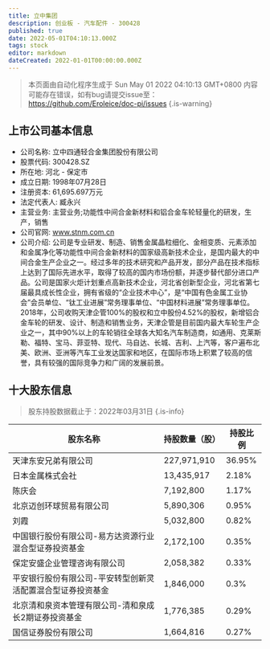 ```yaml
---
title: 立中集团
description: 创业板 - 汽车配件 - 300428
published: true
date: 2022-05-01T04:10:13.000Z
tags: stock
editor: markdown
dateCreated: 2022-01-01T00:00:00.000Z
---
```


> 本页面由自动化程序生成于 Sun May 01 2022 04:10:13 GMT+0800
> 内容可能存在错误，如有bug请提交issue至：https://github.com/Eroleice/doc-pi/issues
{.is-warning}

## 上市公司基本信息
- 公司名称: 立中四通轻合金集团股份有限公司
- 股票代码: 300428.SZ
- 所在地: 河北 - 保定市
- 成立日期: 1998年07月28日
- 注册资本: 61,695.697万元
- 法定代表人: 臧永兴
- 主营业务: 主营业务;功能性中间合金新材料和铝合金车轮轻量化的研发，生产，销售
- 公司官网: www.stnm.com.cn
- 公司介绍: 公司是专业研发、制造、销售金属晶粒细化、金相变质、元素添加和金属净化等功能性中间合金新材料的国家级高新技术企业，是国内最大的中间合金生产企业之一。经过多年的技术研究和产品开发，部分产品在技术指标上达到了国际先进水平，取得了较高的国内市场份额，并逐步替代部分进口产品。公司是国家火炬计划重点高新技术企业，河北省创新型企业，河北省第七届最具成长性企业，拥有省级的“企业技术中心”，是“中国有色金属工业协会”会员单位、“钛工业进展”常务理事单位、“中国材料进展”常务理事单位。2018年，公司收购天津企管100%的股权和立中股份4.52%的股权，新增铝合金车轮的研发、设计、制造和销售业务，天津企管是目前国内最大车轮生产企业之一，其中90%以上的车轮销往全球各大知名汽车制造商，如通用、克莱斯勒、福特、宝马、菲亚特、现代、马自达、长城、吉利、上汽等，客户遍布北美、欧洲、亚洲等汽车工业发达国家和地区，在国际市场上积累了较高的信誉，具有较强的国际竞争力和广阔的发展前景。


## 十大股东信息
> 股东持股数据截止于：2022年03月31日
{.is-info}

| 股东名称 | 持股数量（股） | 持股比例 |
| --- | --- | --- |
| 天津东安兄弟有限公司 | 227,971,910 | 36.95% |
| 日本金属株式会社 | 13,435,917 | 2.18% |
| 陈庆会 | 7,192,800 | 1.17% |
| 北京迈创环球贸易有限公司 | 5,890,306 | 0.95% |
| 刘霞 | 5,032,800 | 0.82% |
| 中国银行股份有限公司-易方达资源行业混合型证券投资基金 | 2,172,100 | 0.35% |
| 保定安盛企业管理咨询有限公司 | 2,058,382 | 0.33% |
| 平安银行股份有限公司-平安转型创新灵活配置混合型证券投资基金 | 1,846,000 | 0.3% |
| 北京清和泉资本管理有限公司-清和泉成长2期证券投资基金 | 1,776,385 | 0.29% |
| 国信证券股份有限公司 | 1,664,816 | 0.27% |




